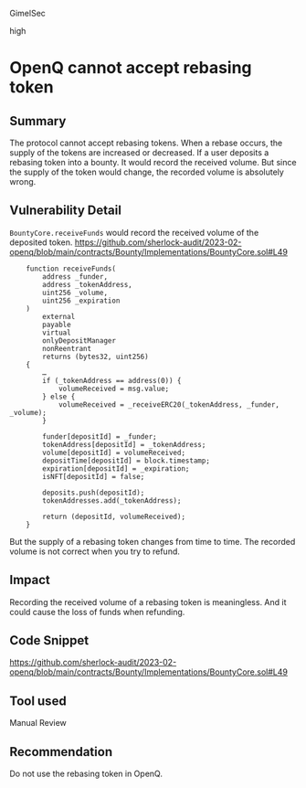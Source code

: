 GimelSec

high

# OpenQ cannot accept rebasing token

## Summary

The protocol cannot accept rebasing tokens. When a rebase occurs, the supply of the tokens are increased or decreased. If a user deposits a rebasing token into a bounty. It would record the received volume. But since the supply of the token would change, the recorded volume is absolutely wrong.

## Vulnerability Detail

`BountyCore.receiveFunds` would record the received volume of the deposited token.
https://github.com/sherlock-audit/2023-02-openq/blob/main/contracts/Bounty/Implementations/BountyCore.sol#L49
```solidity
    function receiveFunds(
        address _funder,
        address _tokenAddress,
        uint256 _volume,
        uint256 _expiration
    )
        external
        payable
        virtual
        onlyDepositManager
        nonReentrant
        returns (bytes32, uint256)
    {
        …
        if (_tokenAddress == address(0)) {
            volumeReceived = msg.value;
        } else {
            volumeReceived = _receiveERC20(_tokenAddress, _funder, _volume);
        }

        funder[depositId] = _funder;
        tokenAddress[depositId] = _tokenAddress;
        volume[depositId] = volumeReceived;
        depositTime[depositId] = block.timestamp;
        expiration[depositId] = _expiration;
        isNFT[depositId] = false;

        deposits.push(depositId);
        tokenAddresses.add(_tokenAddress);

        return (depositId, volumeReceived);
    }
```

But the supply of a rebasing token changes from time to time. The recorded volume is not correct when you try to refund.

## Impact

Recording the received volume of a rebasing token is meaningless. And it could cause the loss of funds when refunding.

## Code Snippet

https://github.com/sherlock-audit/2023-02-openq/blob/main/contracts/Bounty/Implementations/BountyCore.sol#L49

## Tool used

Manual Review

## Recommendation

Do not use the rebasing token in OpenQ.
